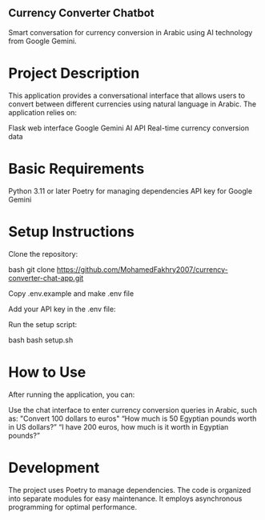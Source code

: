 ## Currency Converter Chatbot
Smart conversation for currency conversion in Arabic using AI technology from Google Gemini.

# Project Description
This application provides a conversational interface that allows users to convert between different currencies using natural language in Arabic. The application relies on:

Flask web interface
Google Gemini AI API
Real-time currency conversion data

# Basic Requirements
Python 3.11 or later
Poetry for managing dependencies
API key for Google Gemini

# Setup Instructions
Clone the repository:

bash
git clone https://github.com/MohamedFakhry2007/currency-converter-chat-app.git

Copy .env.example and make .env file

Add your API key in the .env file:

Run the setup script:

bash
 bash setup.sh

# How to Use

After running the application, you can:

Use the chat interface to enter currency conversion queries in Arabic, such as:
"Convert 100 dollars to euros"
“How much is 50 Egyptian pounds worth in US dollars?”
“I have 200 euros, how much is it worth in Egyptian pounds?”

# Development
The project uses Poetry to manage dependencies.
The code is organized into separate modules for easy maintenance.
It employs asynchronous programming for optimal performance.